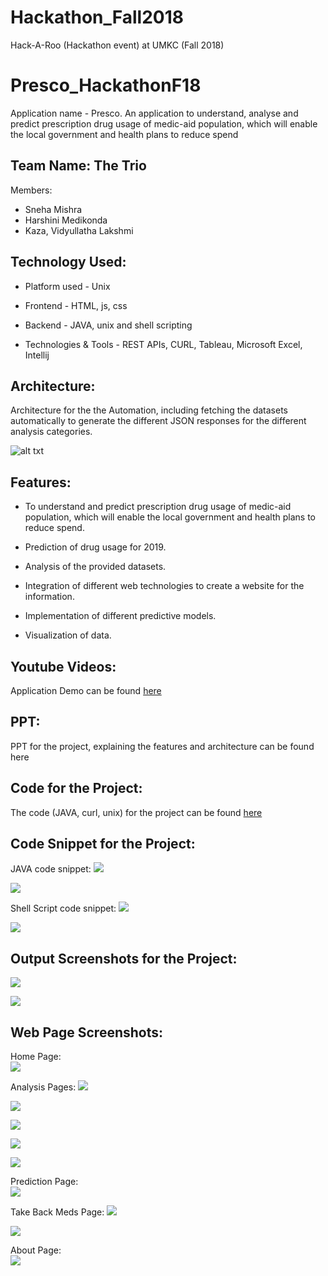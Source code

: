 # Hackathon_Fall2018
Hack-A-Roo (Hackathon event) at UMKC (Fall 2018)


# Presco_HackathonF18  
Application name - Presco. An application to understand, analyse and predict prescription drug usage of medic-aid population, which will enable the local government and health plans to reduce spend

## Team Name: The Trio  
Members:  
* Sneha Mishra     
* Harshini Medikonda
* Kaza, Vidyullatha Lakshmi 

## Technology Used:  
* Platform used - Unix

* Frontend - HTML, js, css

* Backend - JAVA, unix and shell scripting

* Technologies & Tools - REST APIs, CURL, Tableau, Microsoft Excel, Intellij

## Architecture:  
Architecture for the the Automation, including fetching the datasets automatically to generate the different JSON responses for the different analysis categories.

![alt txt](https://github.com/SnehaMishra28/Hackathon_Fall2018/blob/master/Documents/architecture.png)

## Features:  
* To understand and predict prescription drug usage of medic-aid population, which will enable the local government and health plans to reduce spend.

* Prediction of drug usage for 2019. 

* Analysis of the provided datasets. 

* Integration of different web technologies to create a website for the information. 

* Implementation of different predictive models. 

* Visualization of data.  



## Youtube Videos:   
Application Demo can be found [here](https://youtu.be/PQ4Msl0hc3U)

## PPT:   
PPT for the project, explaining the features and architecture can be found here


## Code for the Project:  
The code (JAVA, curl, unix) for the project can be found [here](https://github.com/SnehaMishra28/Hackathon_Fall2018/tree/master/Source)

## Code Snippet for the Project:   
JAVA code snippet:
![](https://github.com/SnehaMishra28/Hackathon_Fall2018/blob/master/Documents/WebScreenshots/codeSnippet1.png)

![](https://github.com/SnehaMishra28/Hackathon_Fall2018/blob/master/Documents/WebScreenshots/codeSnippet2.png)

Shell Script code snippet:
![](https://github.com/SnehaMishra28/Hackathon_Fall2018/blob/master/Documents/WebScreenshots/shellScript.png)

![](https://github.com/SnehaMishra28/Hackathon_Fall2018/blob/master/Documents/WebScreenshots/shellProcessing.png)


## Output Screenshots for the Project:   
![](https://github.com/SnehaMishra28/Hackathon_Fall2018/blob/master/Documents/WebScreenshots/output1.png)

![](https://github.com/SnehaMishra28/Hackathon_Fall2018/blob/master/Documents/WebScreenshots/shellOutput.png)  



## Web Page Screenshots:   
Home Page:  
![](https://github.com/SnehaMishra28/Hackathon_Fall2018/blob/master/Documents/WebScreenshots/homePage.png)

Analysis Pages:
![](https://github.com/SnehaMishra28/Hackathon_Fall2018/blob/master/Documents/WebScreenshots/analysis1.png)

![](https://github.com/SnehaMishra28/Hackathon_Fall2018/blob/master/Documents/WebScreenshots/analysis2.png)

![](https://github.com/SnehaMishra28/Hackathon_Fall2018/blob/master/Documents/WebScreenshots/analysis3.png)

![](https://github.com/SnehaMishra28/Hackathon_Fall2018/blob/master/Documents/WebScreenshots/analysis4.png)

![](https://github.com/SnehaMishra28/Hackathon_Fall2018/blob/master/Documents/WebScreenshots/analysis5.png)

Prediction Page:  
![](https://github.com/SnehaMishra28/Hackathon_Fall2018/blob/master/Documents/WebScreenshots/prediction1.png)

Take Back Meds Page:
![](https://github.com/SnehaMishra28/Hackathon_Fall2018/blob/master/Documents/WebScreenshots/takeAwayMeds1.png)

![](https://github.com/SnehaMishra28/Hackathon_Fall2018/blob/master/Documents/WebScreenshots/takeAwayMeds2.png)

About Page:  
![](https://github.com/SnehaMishra28/Hackathon_Fall2018/blob/master/Documents/WebScreenshots/aboutPage.png)

